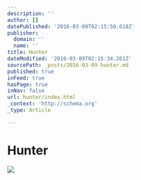 ```yaml
---
description: ''
author: []
datePublished: '2016-03-09T02:15:50.618Z'
publisher:
  domain: ''
  name: ''
title: Hunter
dateModified: '2016-03-09T02:15:34.261Z'
sourcePath: _posts/2016-03-09-hunter.md
published: true
inFeed: true
hasPage: true
inNav: false
url: hunter/index.html
_context: 'http://schema.org'
_type: Article

---
```

# Hunter
![](https://the-grid-user-content.s3-us-west-2.amazonaws.com/04d103e7-1d28-4960-b205-d287c6338c80.png)